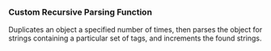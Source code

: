 ### Custom Recursive Parsing Function
Duplicates an object a specified number of times, then parses the object for strings containing a particular set of tags, and increments the found strings.
